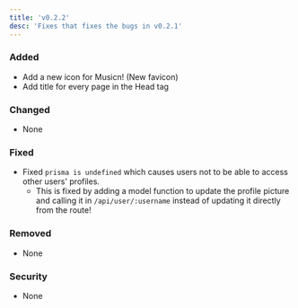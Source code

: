 ```yaml
---
title: 'v0.2.2'
desc: 'Fixes that fixes the bugs in v0.2.1'
---
```


### Added

- Add a new icon for Musicn! (New favicon)
- Add title for every page in the Head tag

### Changed

- None

### Fixed

- Fixed `prisma is undefined` which causes users not to be able to access other users' profiles.
  - This is fixed by adding a model function to update the profile picture and calling it in `/api/user/:username` instead of updating it directly from the route!

### Removed

- None

### Security

- None
